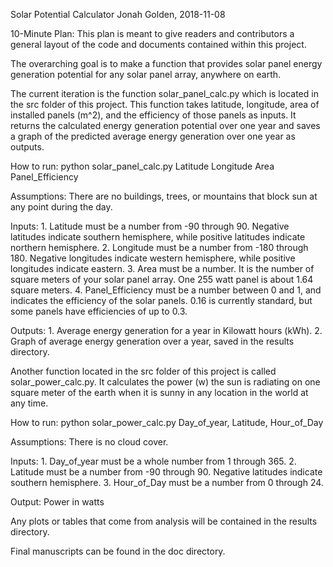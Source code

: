 Solar Potential Calculator
Jonah Golden, 2018-11-08

10-Minute Plan: This plan is meant to give readers and contributors a general layout of the code and documents contained within this project.

The overarching goal is to make a function that provides solar panel energy generation potential for any solar panel array, anywhere on earth.

The current iteration is the function solar_panel_calc.py which is located in the src folder of this project. This function takes latitude, longitude, area of installed panels (m^2), and the efficiency of those panels as inputs. It returns the calculated energy generation potential over one year and saves a graph of the predicted average energy generation over one year as outputs.

How to run: python solar_panel_calc.py Latitude Longitude Area Panel_Efficiency

Assumptions: There are no buildings, trees, or mountains that block sun at any point during the day.

Inputs: 1. Latitude must be a number from -90 through 90. Negative latitudes indicate southern hemisphere, while positive latitudes indicate northern hemisphere.
2. Longitude must be a number from -180 through 180. Negative longitudes indicate
western hemisphere, while positive longitudes indicate eastern.
3. Area must be a number.  It is the number of square meters of your solar panel array. One 255 watt panel is about 1.64 square meters.
4. Panel_Efficiency must be a number between 0 and 1, and indicates the efficiency of the solar panels. 0.16 is currently standard, but some panels have efficiencies of up to 0.3.

Outputs: 1. Average energy generation for a year in Kilowatt hours (kWh).
2. Graph of average energy generation over a year, saved in the results directory.

Another function located in the src folder of this project is called solar_power_calc.py. It calculates the power (w) the sun is radiating on one square meter of the earth when it is sunny in any location in the world at any time.

How to run: python solar_power_calc.py Day_of_year, Latitude, Hour_of_Day

Assumptions: There is no cloud cover.

Inputs: 1. Day_of_year must be a whole number from 1 through 365.
2. Latitude must be a number from -90 through 90. Negative latitudes indicate southern hemisphere.
3. Hour_of_Day must be a number from 0 through 24.

Output: Power in watts

Any plots or tables that come from analysis will be contained in the results directory.

Final manuscripts can be found in the doc directory.


